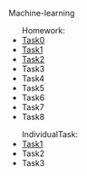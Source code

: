 <!DOCTYPE html>
<html lang="en">
   <head>
	<meta charset="UTF-8">
   </head>
   <body>
     <p>Machine-learning</p>
     <ul>
     	Homework:
	<li><a href='https://github.com/humennaT01/machine-learning/blob/main/Homework/Task0/task0.ipynb'>Task0</a></li>
        <li><a href='https://github.com/humennaT01/machine-learning/blob/main/Homework/Task1/Linear%20Regression%20-%20Task.ipynb'>Task1</a></li>
	<li><a href='https://github.com/humennaT01/machine-learning/blob/main/Homework/Task2/Multivariate%20LR-Stubs.ipynb'>Task2</a></li>
	<li>Task3</li>
	<li>Task4</li>
	<li>Task5</li>
	<li>Task6</li>
	<li>Task7</li>
	<li>Task8</li>
     </ul>
     <ul>
         IndividualTask:
         <li><a href=''>Task1</a></li>
	 <li>Task2</li>
	 <li>Task3</li>
     </ul>
   </body>
</html>
